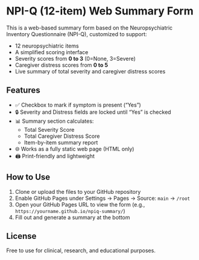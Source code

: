 # NPI-Q (12-item) Web Summary Form

This is a web-based summary form based on the Neuropsychiatric Inventory Questionnaire (NPI-Q), customized to support:

- 12 neuropsychiatric items
- A simplified scoring interface
- Severity scores from **0 to 3** (0=None, 3=Severe)
- Caregiver distress scores from **0 to 5**
- Live summary of total severity and caregiver distress scores

## Features

- ✅ Checkbox to mark if symptom is present (“Yes”)
- 🔒 Severity and Distress fields are locked until “Yes” is checked
- 📊 Summary section calculates:
  - Total Severity Score
  - Total Caregiver Distress Score
  - Item-by-item summary report
- 🌐 Works as a fully static web page (HTML only)
- 🖨️ Print-friendly and lightweight

## How to Use

1. Clone or upload the files to your GitHub repository
2. Enable GitHub Pages under Settings → Pages → Source: `main` → `/root`
3. Open your GitHub Pages URL to view the form (e.g., `https://yourname.github.io/npiq-summary/`)
4. Fill out and generate a summary at the bottom

## License

Free to use for clinical, research, and educational purposes.
